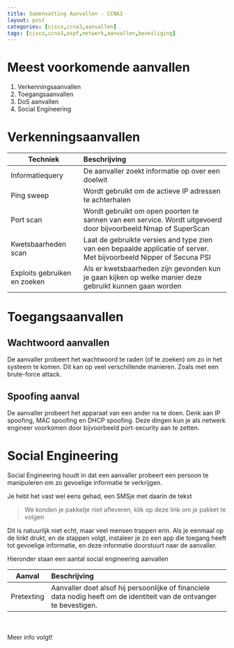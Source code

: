 ```yaml
---
title: Samenvatting Aanvallen - CCNA3
layout: post
categories: [cisco,ccna3,aanvallen]
tags: [cisco,ccna3,ospf,netwerk,aanvallen,beveiliging]
---
```


# Meest voorkomende aanvallen
1. Verkenningsaanvallen
2. Toegangsaanvallen
3. DoS aanvallen
4. Social Engineering

# Verkenningsaanvallen
|Techniek |Beschrijving|
|--- | :--- |
|Informatiequery| De aanvaller zoekt informatie op over een doelwit
|Ping sweep| Wordt gebruikt om de actieve IP adressen te achterhalen
|Port scan| Wordt gebruikt om open poorten te sannen van een service. Wordt uitgevoerd door bijvoorbeeld Nmap of SuperScan
|Kwetsbaarheden scan| Laat de gebruikte versies and type zien van een bepaalde applicatie of server. Met bijvoorbeeld Nipper of Secuna PSI
| Exploits gebruiken en zoeken |Als er kwetsbaarheden zijn gevonden kun je gaan kijken op welke manier deze gebruikt kunnen gaan worden

# Toegangsaanvallen
## Wachtwoord aanvallen
De aanvaller probeert het wachtwoord te raden (of te zoeken) om zo in het systeem te komen. Dit kan op veel verschillende manieren. Zoals met een brute-force attack.

## Spoofing aanval
De aanvaller probeert het apparaat van een ander na te doen. Denk aan IP spoofing, MAC spoofing en DHCP spoofing. Deze dingen kun je als netwerk engineer voorkomen door bijvoorbeeld port-security aan te zetten.

# Social Engineering
Social Engineering houdt in dat een aanvaller probeert een persoon te manipuleren om zo gevoelige informatie te verkrijgen.

Je hebt het vast wel eens gehad, een SMSje met daarin de tekst

> We konden je pakketje niet afleveren, klik op deze link om je pakket te volgen

Dit is natuurlijk niet echt, maar veel mensen trappen erin. Als je eenmaal op de linkt drukt, en de stappen volgt, instaleer je zo een app die toegang heeft tot gevoelige informatie, en deze informatie doorstuurt naar de aanvaller.

Hieronder staan een aantal social engineering aanvallen

|Aanval |Beschrijving|
|--- | :--- |
|Pretexting |Aanvaller doet alsof hij persoonlijke of financiele data nodig heeft om de identiteit van de ontvanger te bevestigen.

\
\
Meer info volgt!